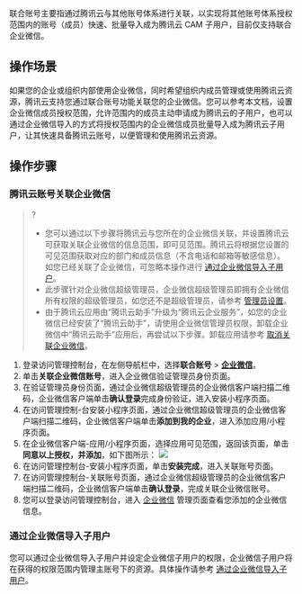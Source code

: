 联合账号主要指通过腾讯云与其他账号体系进行关联，以实现将其他账号体系授权范围内的账号（成员）快速、批量导入成为腾讯云 CAM 子用户，目前仅支持联合企业微信。

## 操作场景
如果您的企业或组织内部使用企业微信，同时希望组织内成员管理或使用腾讯云资源，腾讯云支持您通过联合账号功能关联您的企业微信。您可以参考本文档，设置企业微信成员授权范围，允许范围内的成员主动申请成为腾讯云的子用户，也可以通过企业微信导入的方式将授权范围内的企业微信成员批量导入成为腾讯云子用户，让其快速具备腾讯云账号，以便管理和使用腾讯云资源。


## 操作步骤
### 腾讯云账号关联企业微信
> ?
> - 您可以通过以下步骤将腾讯云与您所在的企业微信关联，并设置腾讯云可获取关联企业微信的信息范围，即可见范围。腾讯云将根据您设置的可见范围获取对应的部门和成员信息（不含电话和邮箱等敏感信息）。如您已经关联了企业微信，可忽略本操作进行  [通过企业微信导入子用户](#通过企业微信导入子用户)。
> - 此步骤针对企业微信超级管理员，企业微信超级管理员即拥有企业微信所有权限的超级管理员，如您还不是超级管理员，请参考 [管理员设置](https://open.work.weixin.qq.com/help?person_id=1&doc_id=13136)。
> - 由于腾讯云应用由“腾讯云助手”升级为“腾讯云企业服务”，如您的企业微信已经安装了“腾讯云助手”，请使用企业微信管理员权限，卸载企业微信中“腾讯云助手”应用后，再尝试以下步骤。卸载应用请参考 [取消关联企业微信](https://cloud.tencent.com/document/product/598/36315)。
> 
1. 登录访问管理控制台，在左侧导航栏中，选择**联合账号** > **[企业微信](https://console.cloud.tencent.com/cam/qywx)**。
2. 单击**关联企业微信账号**，进入企业微信验证管理员身份页面。
3. 在验证管理员身份页面，通过企业微信超级管理员的企业微信客户端扫描二维码，企业微信客户端单击**确认登录**完成身份验证，进入安装小程序页面。
4. 在访问管理控制-台安装小程序页面，通过企业微信超级管理员的企业微信客户端扫描二维码，企业微信客户端单击**添加到我的企业**，进入添加应用/小程序页面。
5. 在企业微信客户端-应用/小程序页面，选择应用可见范围，返回该页面，单击**同意以上授权，并添加**，如下图所示：
![](https://qcloudimg.tencent-cloud.cn/raw/b93c6ed631bbcb4b472a9506a8d0025c.png)
6. 在访问管理控制台-安装小程序页面，单击**安装完成**，进入关联账号页面。
7. 在访问管理控制台-关联账号页面，通过企业微信超级管理员的企业微信客户端扫描二维码，企业微信客户端单击**确认登录**，完成关联企业微信账号。
8. 您可以登录访问管理控制台，进入 [企业微信](https://console.cloud.tencent.com/cam/qywx) 管理页面查看您添加的企业微信信息。

### 通过企业微信导入子用户[](id:通过企业微信导入子用户)
您可以通过企业微信导入子用户并设定企业微信子用户的权限，企业微信子用户将在获得的权限范围内管理主账号下的资源。具体操作请参考 [通过企业微信导入子用户](https://cloud.tencent.com/document/product/598/36287)。


